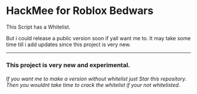 # HackMee for Roblox Bedwars
This Script has a Whitelist.

But i could release a public version soon if yall want me to.
It may take some time till i add updates since this project is very new.

<hr>

### This project is very new and experimental.
###### If you want me to make a version without whitelist just Star this repository. Then you wouldnt take time to crack the whitelist if your not whitelisted.
